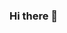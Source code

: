 ### Hi there 👋

<!--
**efrenrodriguezsantiago/efrenrodriguezsantiago** is a ✨ _special_ ✨ repository because its `README.md` (this file) appears on your GitHub profile.

Here are some ideas to get you started:

- 🔭 I’m currently working on ...  soporte tecnico
- 🌱 I’m currently learning javascript, linux, base de datos
 -app 👯 I’m looking to collaborate on en  web.
- 🤔 I’m looking for helpco h para poder ser buen desarrollador
- 💬 Ask me  lo que  quieras
- 📫 How to reach me: en mis redes sociales 
- 😄 Pronouns: ...
- ⚡ Fun fact: aprendo  atravez de investigaciones
-->
